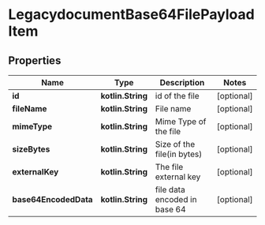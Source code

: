 
# LegacydocumentBase64FilePayloadItem

## Properties
Name | Type | Description | Notes
------------ | ------------- | ------------- | -------------
**id** | **kotlin.String** | id of the file |  [optional]
**fileName** | **kotlin.String** | File name |  [optional]
**mimeType** | **kotlin.String** | Mime Type of the file |  [optional]
**sizeBytes** | **kotlin.String** | Size of the file(in bytes) |  [optional]
**externalKey** | **kotlin.String** | The file external key |  [optional]
**base64EncodedData** | **kotlin.String** | file data encoded in base 64 |  [optional]



